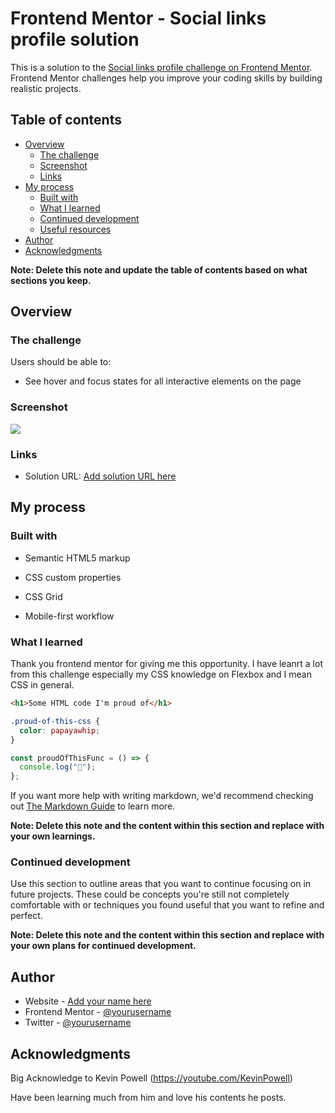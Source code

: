 # Frontend Mentor - Social links profile solution

This is a solution to the [Social links profile challenge on Frontend Mentor](https://www.frontendmentor.io/challenges/social-links-profile-UG32l9m6dQ). Frontend Mentor challenges help you improve your coding skills by building realistic projects.

## Table of contents

- [Overview](#overview)
  - [The challenge](<(https://www.frontendmentor.io/challenges/social-links-profile-UG32l9m6dQ)>)
  - [Screenshot](./assets/images/Frontend%20Mentor%20_%20Social%20links%20profile%20—%20Mozilla%20Firefox%2007_04_2025%2012_59_17%20am.png)
  - [Links](https://ccfolio.vercel.app)
- [My process](#my-process)
  - [Built with](#built-with)
  - [What I learned](#what-i-learned)
  - [Continued development](#continued-development)
  - [Useful resources](#useful-resources)
- [Author](https://ccfolio.vercel.app)
- [Acknowledgments](https://youtube.com/KevinPowell)

**Note: Delete this note and update the table of contents based on what sections you keep.**

## Overview

### The challenge

Users should be able to:

- See hover and focus states for all interactive elements on the page

### Screenshot

![](./assets/images/Frontend%20Mentor%20_%20Social%20links%20profile%20—%20Mozilla%20Firefox%2007_04_2025%2012_59_17%20am.png)

### Links

- Solution URL: [Add solution URL here](https://github.com/CodeWithCoby/Social-Media-Links)

## My process

### Built with

- Semantic HTML5 markup
- CSS custom properties

- CSS Grid
- Mobile-first workflow

### What I learned

Thank you frontend mentor for giving me this opportunity. I have leanrt a lot from this challenge especially my CSS knowledge on Flexbox and I mean CSS in general.

```html
<h1>Some HTML code I'm proud of</h1>
```

```css
.proud-of-this-css {
  color: papayawhip;
}
```

```js
const proudOfThisFunc = () => {
  console.log("🎉");
};
```

If you want more help with writing markdown, we'd recommend checking out [The Markdown Guide](https://www.markdownguide.org/) to learn more.

**Note: Delete this note and the content within this section and replace with your own learnings.**

### Continued development

Use this section to outline areas that you want to continue focusing on in future projects. These could be concepts you're still not completely comfortable with or techniques you found useful that you want to refine and perfect.

**Note: Delete this note and the content within this section and replace with your own plans for continued development.**

## Author

- Website - [Add your name here](https://ccfolio.vercel.app)
- Frontend Mentor - [@yourusername](https://www.frontendmentor.io/profile/CodeWithCoby)
- Twitter - [@yourusername](https://www.twitter.com/cobycode1)

## Acknowledgments

Big Acknowledge to Kevin Powell (https://youtube.com/KevinPowell)

Have been learning much from him and love his contents he posts.
